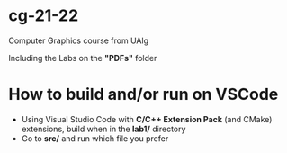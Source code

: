 # cg-21-22
Computer Graphics course from UAlg

Including the Labs on the **"PDFs"** folder

# How to build and/or run on VSCode

- Using Visual Studio Code with **C/C++ Extension Pack** (and CMake) extensions, build when in the **lab1/** directory
- Go to **src/** and run which file you prefer
